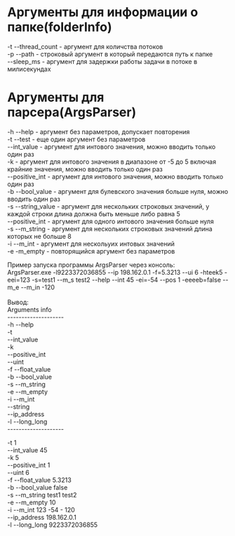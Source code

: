 # Аргументы для информации о папке(folderInfo)
-t --thread_count - аргумент для количства потоков<br/>
-p --path - строковый аргумент в который передаются путь к папке<br/>
--sleep_ms - аргумент для задержки работы задачи в потоке в милисекундах<br/>

# Аргументы для парсера(ArgsParser)
 
-h --help - аргумент без параметров, допускает повторения<br/>
-t --test - еще один аргумент без параметров<br/>
--int_value - аргумент для интового значения, можно вводить только один раз<br/>
-k - аргумент для интового значения в диапазоне от -5 до 5 включая крайние значения, можно вводить только один раз<br/>
--positive_int - аргумент для интового значения, можно вводить только один раз<br/>
-b --bool_value - аргумент для булевского значения больше нуля, можно вводить один раз<br/>
-s --string_value - аргумент для нескольких строковых значений, у каждой строки длина должна быть меньше либо равна 5<br/>
--positive_int - аргумент для одного интового значения больше нуля<br/>
-s --m_string - аргумент для нескольких строковых значений длина которых не больше 8<br/>
-i --m_int - аргумент для нескольуих интовых значений<br/>
-e -m_empty - повторящийся аргумент без параметров<br/>


Пример запуска программы ArgsParser через консоль:<br/>
ArgsParser.exe -l9223372036855 --ip 198.162.0.1 -f=5.3213 --ui 6 -hteek5 -eei=123 -s=test1 --m_s test2 --help --int 45 -ei=-54 --pos 1 -eeeeb=false --m_e --m_in -120<br/>
<br/>
Вывод:<br/>
Arguments info<br/>
--------------------<br/>
-h --help<br/>
-t<br/>
--int_value<br/>
-k<br/>
--positive_int<br/>
--uint<br/>
-f --float_value<br/>
-b --bool_value<br/>
-s --m_string<br/>
-e --m_empty<br/>
-i --m_int<br/>
--string<br/>
--ip_address<br/>
-l --long_long<br/>
--------------------<br/>

-t 1<br/>
--int_value 45<br/>
-k 5<br/>
--positive_int 1<br/>
--uint 6<br/>
-f --float_value 5.3213<br/>
-b --bool_value false<br/>
-s --m_string test1 test2<br/>
-e --m_empty 10<br/>
-i --m_int 123 -54 - 120<br/>
--ip_address 198.162.0.1<br/>
-l --long_long 9223372036855<br/>

